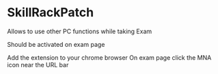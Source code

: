 # SkillRackPatch
Allows to use other PC functions while taking Exam

Should be activated on exam page

Add the extension to your chrome browser
On exam page click the MNA icon near the URL bar
